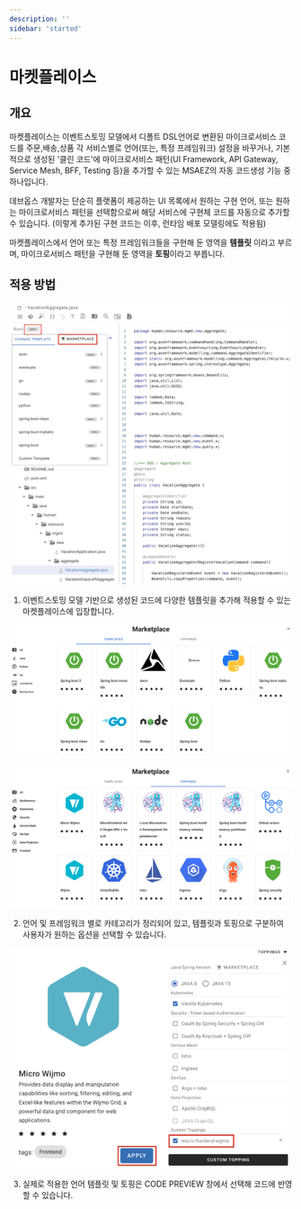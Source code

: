 ```yaml
---
description: ''
sidebar: 'started'
---
```


# 마켓플레이스

## 개요

마켓플레이스는 이벤트스토밍 모델에서 디폴트 DSL언어로 변환된 마이크로서비스 코드를 주문,배송,상품 각 서비스별로 언어(또는, 특정 프레임워크) 설정을 바꾸거나, 기본적으로 생성된 '클린 코드'에 마이크로서비스  패턴(UI Framework, API Gateway, Service Mesh, BFF, Testing 등)을 추가할 수 있는 MSAEZ의 자동 코드생성 기능 중 하나입니다.

데브옵스 개발자는 단순히 플랫폼이 제공하는 UI 목록에서 원하는 구현 언어, 또는 원하는 마이크로서비스 패턴을 선택함으로써 해당 서비스에 구현체 코드를 자동으로 추가할 수 있습니다. (이렇게 추가된 구현 코드는 이후, 런타임 배포 모델링에도 적용됨)

마켓플레이스에서 언어 또는 특정 프레임워크들을 구현해 둔 영역을 **템플릿** 이라고 부르며, 마이크로서비스 패턴을 구현해 둔 영역을 **토핑**이라고 부릅니다. 

## 적용 방법
![](../../src/img/mp1.png)

1. 이벤트스토밍 모델 기반으로 생성된 코드에 다양한 템플릿을 추가해 적용할 수 있는 마켓플레이스에 입장합니다.

![](../../src/img/mp2.png)

![](../../src/img/mp4.png)

2. 언어 및 프레임워크 별로 카테고리가 정리되어 있고, 템플릿과 토핑으로 구분하여 사용자가 원하는 옵션을 선택할 수 있습니다.

![](../../src/img/mp5.png)

3. 실제로 적용한 언어 템플릿 및 토핑은 CODE PREVIEW 창에서 선택해 코드에 반영할 수 있습니다.
<!-- 
## 템플릿

|  | 이름 | 기능 설명 |
|------|---------------------|----------------------------------------------------------------------- |
| 1 |  |  |
| 2 |  |  |
| 3 |  |  |
| 4 |  |  |

## 토핑

|  | 이름 | 기능 설명 |
|------|---------------------|----------------------------------------------------------------------- |
| 1 |  |  |
| 2 |  |  |
| 3 |  |  |
| 4 |  |  | -->